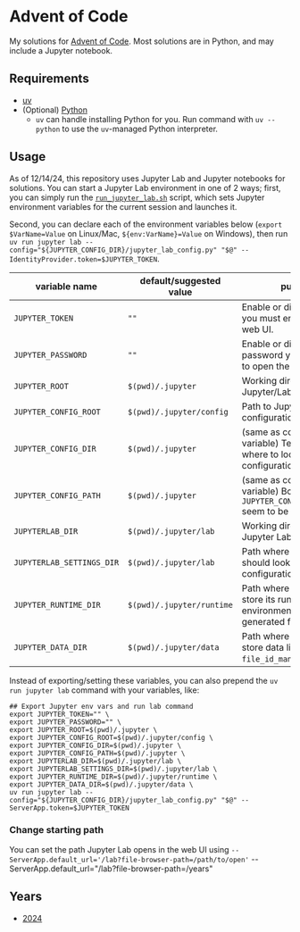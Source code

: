 # Advent of Code

My solutions for [Advent of Code](https://adventofcode.com). Most solutions are in Python, and may include a Jupyter notebook.

## Requirements

- [uv](https://docs.astral.sh/uv)
- (Optional) [Python](https://python.org)
  - `uv` can handle installing Python for you. Run command with `uv --python` to use the `uv`-managed Python interpreter.

## Usage

As of 12/14/24, this repository uses Jupyter Lab and Jupyter notebooks for solutions. You can start a Jupyter Lab environment in one of 2 ways; first, you can simply run the [`run_jupyter_lab.sh`](./scripts/run_jupyter_lab.sh) script, which sets Jupyter environment variables for the current session and launches it.

Second, you can declare each of the environment variables below (`export $VarName=Value` on Linux/Mac, `${env:VarName}=Value` on Windows), then run `uv run jupyter lab --config="${JUPYTER_CONFIG_DIR}/jupyter_lab_config.py" "$@" --IdentityProvider.token=$JUPYTER_TOKEN`.

| variable name | default/suggested value | purpose |
| ------------- | ----------------------- | ------- |
| `JUPYTER_TOKEN` | `""` | Enable or disable a token you must enter to open the web UI. |
| `JUPYTER_PASSWORD` | `""` | Enable or disable a password you must enter to open the web UI. |
| `JUPYTER_ROOT` | `$(pwd)/.jupyter` | Working directory for Jupyter/Lab. |
| `JUPYTER_CONFIG_ROOT` | `$(pwd)/.jupyter/config` | Path to Jupyter configurations. |
| `JUPYTER_CONFIG_DIR` | `$(pwd)/.jupyter` | (same as config root variable) Tells Jupyter where to look for configurations. |
| `JUPYTER_CONFIG_PATH` | `$(pwd)/.jupyter` | (same as config root variable) Both `JUPYTER_CONFIG_{DIR,PATH}` seem to be required... |
| `JUPYTERLAB_DIR` | `$(pwd)/.jupyter/lab` | Working directory for Jupyter Lab. |
| `JUPYTERLAB_SETTINGS_DIR` | `$(pwd)/.jupyter/lab` | Path where Jupyter Lab should look for configurations. |
| `JUPYTER_RUNTIME_DIR` | `$(pwd)/.jupyter/runtime` | Path where Jupyter will store its runtime environment (binaries, generated files, etc). |
| `JUPYTER_DATA_DIR` | `$(pwd)/.jupyter/data` | Path where Jupyter will store data like the `file_id_manager.db`. |

Instead of exporting/setting these variables, you can also prepend the `uv run jupyter lab` command with your variables, like:

```shell
## Export Jupyter env vars and run lab command
export JUPYTER_TOKEN="" \
export JUPYTER_PASSWORD="" \
export JUPYTER_ROOT=$(pwd)/.jupyter \
export JUPYTER_CONFIG_ROOT=$(pwd)/.jupyter/config \
export JUPYTER_CONFIG_DIR=$(pwd)/.jupyter \
export JUPYTER_CONFIG_PATH=$(pwd)/.jupyter \
export JUPYTERLAB_DIR=$(pwd)/.jupyter/lab \
export JUPYTERLAB_SETTINGS_DIR=$(pwd)/.jupyter/lab \
export JUPYTER_RUNTIME_DIR=$(pwd)/.jupyter/runtime \
export JUPYTER_DATA_DIR=$(pwd)/.jupyter/data \
uv run jupyter lab --config="${JUPYTER_CONFIG_DIR}/jupyter_lab_config.py" "$@" --ServerApp.token=$JUPYTER_TOKEN
```

### Change starting path

You can set the path Jupyter Lab opens in the web UI using `--ServerApp.default_url='/lab?file-browser-path=/path/to/open'`
--ServerApp.default_url="/lab?file-browser-path=/years"

## Years

- [2024](./years/2024/)
